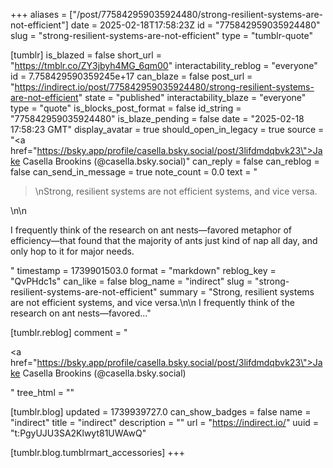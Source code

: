 +++
aliases = ["/post/775842959035924480/strong-resilient-systems-are-not-efficient"]
date = 2025-02-18T17:58:23Z
id = "775842959035924480"
slug = "strong-resilient-systems-are-not-efficient"
type = "tumblr-quote"

[tumblr]
is_blazed = false
short_url = "https://tmblr.co/ZY3jbyh4MG_6qm00"
interactability_reblog = "everyone"
id = 7.758429590359245e+17
can_blaze = false
post_url = "https://indirect.io/post/775842959035924480/strong-resilient-systems-are-not-efficient"
state = "published"
interactability_blaze = "everyone"
type = "quote"
is_blocks_post_format = false
id_string = "775842959035924480"
is_blaze_pending = false
date = "2025-02-18 17:58:23 GMT"
display_avatar = true
should_open_in_legacy = true
source = "<a href=\"https://bsky.app/profile/casella.bsky.social/post/3lifdmdqbvk23\">Jake Casella Brookins (@casella.bsky.social)</a>"
can_reply = false
can_reblog = false
can_send_in_message = true
note_count = 0.0
text = "<blockquote><p>\nStrong, resilient systems are not efficient systems, and vice versa.</p></blockquote>\n\n<p>I frequently think of the research on ant nests—favored metaphor of efficiency—that found that the majority of ants just kind of nap all day, and only hop to it for major needs.</p>"
timestamp = 1739901503.0
format = "markdown"
reblog_key = "QvPHdc1s"
can_like = false
blog_name = "indirect"
slug = "strong-resilient-systems-are-not-efficient"
summary = "Strong, resilient systems are not efficient systems, and vice versa.\n\n I frequently think of the research on ant nests—favored..."

[tumblr.reblog]
comment = "<p><a href=\"https://bsky.app/profile/casella.bsky.social/post/3lifdmdqbvk23\">Jake Casella Brookins (@casella.bsky.social)</a></p>"
tree_html = ""

[tumblr.blog]
updated = 1739939727.0
can_show_badges = false
name = "indirect"
title = "indirect"
description = ""
url = "https://indirect.io/"
uuid = "t:PgyUJU3SA2Klwyt81UWAwQ"

[tumblr.blog.tumblrmart_accessories]
+++
